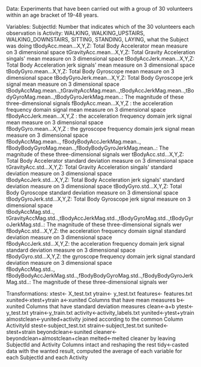 Data: Experiments that have been carried out with a group of 30 volunteers within an age bracket of 19-48 years.

Variables:
SubjectId: Number that indicates which of the 30 volunteers each observation is
Activity:  WALKING, WALKING_UPSTAIRS, WALKING_DOWNSTAIRS, SITTING, STANDING, LAYING, what the Subject was doing
tBodyAcc.mean...X,Y,Z: Total Body Accelerator mean measure on 3 dimensional space
tGravityAcc.mean...X,Y,Z: Total Gravity Acceleration singals' mean measure on 3 dimensional space
tBodyAccJerk.mean...X,Y,Z: Total Body Acceleration jerk signals' mean measure on 3 dimensional space
tBodyGyro.mean...X,Y,Z: Total Body Gyroscope  mean measure on 3 dimensional space
tBodyGyroJerk.mean...X,Y,Z: Total Body Gyroscope jerk signal mean measure on 3 dimensional space
tBodyAccMag.mean..,tGravityAccMag.mean..,tBodyAccJerkMag.mean..,tBodyGyroMag.mean..,tBodyGyroJerkMag.mean..: The magnitude of these three-dimensional signals 
fBodyAcc.mean...X,Y,Z : the acceleration frequency domain signal mean measure on 3 dimensional space  
fBodyAccJerk.mean...X,Y,Z : the acceleration frequency domain jerk signal mean measure on 3 dimensional space     
fBodyGyro.mean...X,Y,Z :  the gyroscope frequency domain jerk signal mean measure on 3 dimensional space        
fBodyAccMag.mean.., fBodyBodyAccJerkMag.mean.., fBodyBodyGyroMag.mean..,fBodyBodyGyroJerkMag.mean..: The magnitude of these three-dimensional signals wer
tBodyAcc.std...X,Y,Z:  Total Body Accelerator standard deviation measure on 3 dimensional space   
tGravityAcc.std...X,Y,Z:  Total Gravity Acceleration singals' standard deviation measure on 3 dimensional space   
tBodyAccJerk.std...X,Y,Z:     Total Body Acceleration jerk signals' standard deviation measure on 3 dimensional space
tBodyGyro.std...X,Y,Z:          Total Body Gyroscope  standard deviation measure on 3 dimensional space
tBodyGyroJerk.std...X,Y,Z:   Total Body Gyroscope jerk signal  measure on 3 dimensional space   
tBodyAccMag.std.., tGravityAccMag.std..,tBodyAccJerkMag.std..,tBodyGyroMag.std..,tBodyGyroJerkMag.std..: The magnitude of these three-dimensional signals wer  
fBodyAcc.std...X,Y,Z:  the acceleration frequency domain signal standard deviation measure on 3 dimensional space          
fBodyAccJerk.std...X,Y,Z: the acceleration frequency domain jerk signal standard deviation measure on 3 dimensional space     
fBodyGyro.std...X,Y,Z:  the gyroscope frequency domain jerk signal standard deviation measure on 3 dimensional space        
fBodyAccMag.std.., fBodyBodyAccJerkMag.std..,fBodyBodyGyroMag.std..,fBodyBodyGyroJerkMag.std..: The magnitude of these three-dimensional signals wer

Transformations:
xtest<- X_test.txt
ytrain<- y_test.txt
features<- features.txt
xunited<-xtest+ytrain
a<-xunited Columns that have mean measures
b<-xunited Columns that have standard deviation measures
clean<-a+b
ytest<-y_test.txt
ytrain<-y_train.txt
activity<-activity_labels.txt
yunited<-ytest+ytrain
almostclean<-yunited+activity joined according to the common Column ActivityId
stest<-subject_test.txt
strain<-subject_test.txt
sunited<-stest+strain
beyondclean<-sunited
cleaner<-beyondclean+almostclean+clean
melted<-melted cleaner by leaving SubjectId and Activity Columns intact and reshaping the rest
tidy<-casted data with the wanted result, computed the average of each variable for each SubjectId and each Activity

